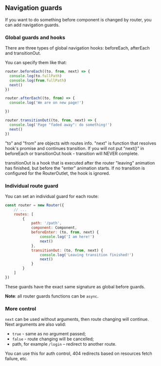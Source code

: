 ## Navigation guards

If you want to do something before component is 
changed by router, you can add navigation guards.

### Global guards and hooks

There are three types of global navigation 
hooks: beforeEach, afterEach and transitionOut.

You can specify them like that: 
```javascript
router.beforeEach((to, from, next) => {
  console.log(to.fullPath)
  console.log(from.fullPath)
  next()
})

router.afterEach((to, from) => {
  console.log('We are on new page!')

})

router.transitionOut((to, from, next) => {
  console.log('Page "faded away": do something!')
  next()
})
```

"to" and "from" are objects with routes info. "next" 
is function that resolves hook's promise and 
continues transition. If you will not put "next()" 
in beforeEach or transitionOut hook - transition will NEVER 
complete.

transitionOut is a hook that is executed after the router 
"leaving" animation has finished, but before the "enter" 
animation starts. If no transition is configured for the 
RouterOutlet, the hook is ignored.

### Individual route guard
You can set an individual guard for each route:
```javascript
const router = new Router({
    // ...
    routes: [
        {
            path: '/path',
            component: Component,
            beforeEnter: (to, from, next) {
                console.log('I am here!')
                next()
            },
            transitionOut: (to, from, next) {
                console.log('Leaving transition finished!')
                next()
            } 
        }
    ]
})
```
These guards have the exact same signature as global before guards.

**Note**: all router guards functions can be `async`.
### More control

`next` can be used without arguments, then route 
changing will continue. Next arguments are also valid:
* `true` - same as no argument passed;
* `false` - route changing will be cancelled;
* path, for example `/login` – redirect to another route.

You can use this for auth control, 404 redirects based
on resources fetch failure, etc.
